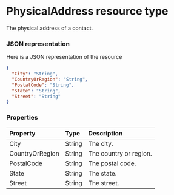 # PhysicalAddress resource type

The physical address of a contact.

### JSON representation

Here is a JSON representation of the resource

```json
{
  "City": "String",
  "CountryOrRegion": "String",
  "PostalCode": "String",
  "State": "String",
  "Street": "String"
}

```
### Properties
| Property	   | Type	|Description|
|:---------------|:--------|:----------|
|City|String|The city.|
|CountryOrRegion|String|The country or region.|
|PostalCode|String|The postal code.|
|State|String|The state.|
|Street|String|The street.|

<!-- uuid: 94347b09-c27b-4997-a002-142ef8ce3f4a
2015-10-12 21:30:01 UTC -->